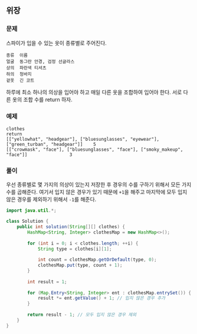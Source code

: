 ## 위장

### 문제

스파이가 입을 수 있는 옷이 종류별로 주어진다.

```text
종류  이름
얼굴  동그란 안경, 검정 선글라스
상의  파란색 티셔츠
하의  청바지
겉옷  긴 코트
```

하루에 최소 하나의 의상을 입어야 하고 매일 다른 옷을 조합하여 입어야 한다.
서로 다른 옷의 조합 수를 return 하자.

### 예제

```text
clothes                                                                                     return
[["yellowhat", "headgear"], ["bluesunglasses", "eyewear"], ["green_turban", "headgear"]]    5
[["crowmask", "face"], ["bluesunglasses", "face"], ["smoky_makeup", "face"]]                3
```

### 풀이

우선 종류별로 몇 가지의 의상이 있는지 저장한 후 경우의 수를 구하기 위해서 모든 가지 수를 곱해준다.
여기서 입지 않은 경우가 있기 때문에 `+1`을 해주고
마지막에 모두 입지 않은 경우를 제외하기 위해서 `-1`를 해준다.

```java
import java.util.*;

class Solution {
    public int solution(String[][] clothes) {
        HashMap<String, Integer> clothesMap = new HashMap<>();
        
        for (int i = 0; i < clothes.length; ++i) {
            String type = clothes[i][1];
            
            int count = clothesMap.getOrDefault(type, 0);
            clothesMap.put(type, count + 1);
        }
        
        int result = 1;
        
        for (Map.Entry<String, Integer> ent : clothesMap.entrySet()) {
            result *= ent.getValue() + 1; // 입지 않은 경우 추가
        }
        
        return result - 1; // 모두 입지 않은 경우 제외
    }
}
```